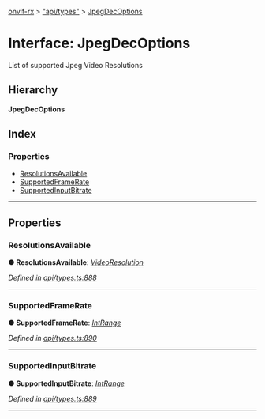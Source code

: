 [onvif-rx](../README.md) > ["api/types"](../modules/_api_types_.md) > [JpegDecOptions](../interfaces/_api_types_.jpegdecoptions.md)

# Interface: JpegDecOptions

List of supported Jpeg Video Resolutions

## Hierarchy

**JpegDecOptions**

## Index

### Properties

* [ResolutionsAvailable](_api_types_.jpegdecoptions.md#resolutionsavailable)
* [SupportedFrameRate](_api_types_.jpegdecoptions.md#supportedframerate)
* [SupportedInputBitrate](_api_types_.jpegdecoptions.md#supportedinputbitrate)

---

## Properties

<a id="resolutionsavailable"></a>

###  ResolutionsAvailable

**● ResolutionsAvailable**: *[VideoResolution](_api_types_.videoresolution.md)*

*Defined in [api/types.ts:888](https://github.com/patrickmichalina/onvif-rx/blob/034e4d6/src/api/types.ts#L888)*

___
<a id="supportedframerate"></a>

###  SupportedFrameRate

**● SupportedFrameRate**: *[IntRange](_api_types_.intrange.md)*

*Defined in [api/types.ts:890](https://github.com/patrickmichalina/onvif-rx/blob/034e4d6/src/api/types.ts#L890)*

___
<a id="supportedinputbitrate"></a>

###  SupportedInputBitrate

**● SupportedInputBitrate**: *[IntRange](_api_types_.intrange.md)*

*Defined in [api/types.ts:889](https://github.com/patrickmichalina/onvif-rx/blob/034e4d6/src/api/types.ts#L889)*

___

